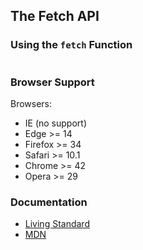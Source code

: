 ## The Fetch API

### Using the `fetch` Function

~~~ {.javascript insert="../../../src/www/js/apis/fetch/example.js" token="fetch"}
~~~

### Browser Support

Browsers:

  - IE      (no support)
  - Edge    >= 14
  - Firefox >= 34
  - Safari  >= 10.1
  - Chrome  >= 42
  - Opera   >= 29

<div class="notes">

### Documentation

  - [Living Standard](https://fetch.spec.whatwg.org/)
  - [MDN](https://developer.mozilla.org/en-US/docs/Web/API/Fetch_API)


</div>
